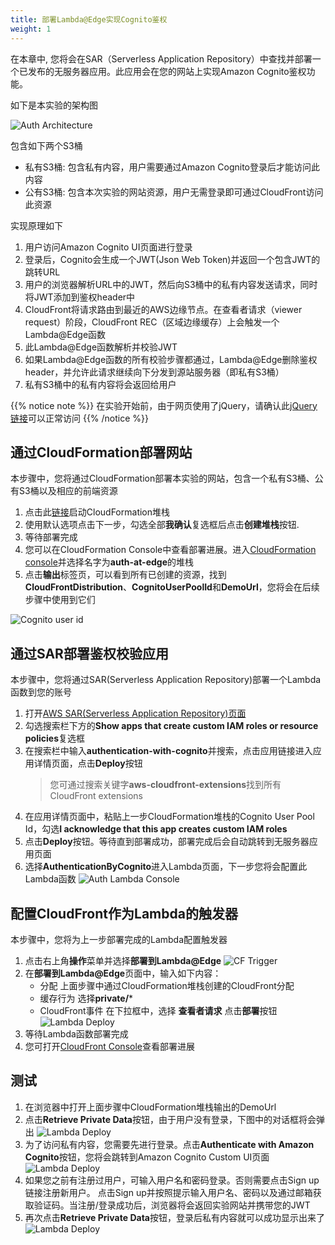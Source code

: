 ```yaml
---
title: 部署Lambda@Edge实现Cognito鉴权
weight: 1
---
```


在本章中, 您将会在SAR（Serverless Application Repository）中查找并部署一个已发布的无服务器应用。此应用会在您的网站上实现Amazon Cognito鉴权功能。

如下是本实验的架构图

![Auth Architecture](/images/auth-architecture.png)


包含如下两个S3桶
- 私有S3桶: 包含私有内容，用户需要通过Amazon Cognito登录后才能访问此内容
- 公有S3桶: 包含本次实验的网站资源，用户无需登录即可通过CloudFront访问此资源

实现原理如下

1. 用户访问Amazon Cognito UI页面进行登录
2. 登录后，Cognito会生成一个JWT(Json Web Token)并返回一个包含JWT的跳转URL
3. 用户的浏览器解析URL中的JWT，然后向S3桶中的私有内容发送请求，同时将JWT添加到鉴权header中
4. CloudFront将请求路由到最近的AWS边缘节点。在查看者请求（viewer request）阶段，CloudFront REC（区域边缘缓存）上会触发一个Lambda@Edge函数
5. 此Lambda@Edge函数解析并校验JWT
6. 如果Lambda@Edge函数的所有校验步骤都通过，Lambda@Edge删除鉴权header，并允许此请求继续向下分发到源站服务器（即私有S3桶）
7. 私有S3桶中的私有内容将会返回给用户

{{% notice note %}}
在实验开始前，由于网页使用了jQuery，请确认此[jQuery链接](https://code.jquery.com/jquery-3.2.1.min.js)可以正常访问
{{% /notice %}}
 

## 通过CloudFormation部署网站

本步骤中，您将通过CloudFormation部署本实验的网站，包含一个私有S3桶、公有S3桶以及相应的前端资源

1. 点击此[链接](https://console.aws.amazon.com/cloudformation/home?region=us-east-1#/stacks/new?stackName=auth-at-edge&templateURL=https://do-not-delete-cloudfront-ext-workshop.s3.amazonaws.com/edge-auth-workshop.template)启动CloudFormation堆栈
2. 使用默认选项点击下一步，勾选全部**我确认**复选框后点击**创建堆栈**按钮.
3. 等待部署完成
4. 您可以在CloudFormation Console中查看部署进展。进入[CloudFormation console](https://console.aws.amazon.com/cloudformation/home?region=us-east-1#)并选择名字为**auth-at-edge**的堆栈
5. 点击**输出**标签页，可以看到所有已创建的资源，找到**CloudFrontDistribution**、**CognitoUserPoolId**和**DemoUrl**，您将会在后续步骤中使用到它们

![Cognito user id](/images/cognito-user-id.png)

## 通过SAR部署鉴权校验应用

本步骤中，您将通过SAR(Serverless Application Repository)部署一个Lambda函数到您的账号

1. 打开[AWS SAR(Serverless Application Repository)页面](https://serverlessrepo.aws.amazon.com/applications)
2. 勾选搜索栏下方的**Show apps that create custom IAM roles or resource policies**复选框
3. 在搜索栏中输入**authentication-with-cognito**并搜索，点击应用链接进入应用详情页面，点击**Deploy**按钮
   > 您可通过搜索关键字**aws-cloudfront-extensions**找到所有CloudFront extensions
4. 在应用详情页面中，粘贴上一步CloudFormation堆栈的Cognito User Pool Id，勾选**I acknowledge that this app creates custom IAM roles**
5. 点击**Deploy**按钮。等待直到部署成功，部署完成后会自动跳转到无服务器应用页面
6. 选择**AuthenticationByCognito**进入Lambda页面，下一步您将会配置此Lambda函数
   ![Auth Lambda Console](/images/auth_lambda_page.png)

## 配置CloudFront作为Lambda的触发器

本步骤中，您将为上一步部署完成的Lambda配置触发器

1. 点击右上角**操作**菜单并选择**部署到Lambda@Edge**
   ![CF Trigger](/images/CF_trigger_2.png)
2. 在**部署到Lambda@Edge**页面中，输入如下内容：
   - 分配
     上面步骤中通过CloudFormation堆栈创建的CloudFront分配
   - 缓存行为
     选择**private/***
   - CloudFront事件
     在下拉框中，选择 **查看者请求**
   点击**部署**按钮
   ![Lambda Deploy](/images/deploy_para.png)
4. 等待Lambda函数部署完成
5. 您可打开[CloudFront Console](https://console.aws.amazon.com/cloudfront/)查看部署进展

## 测试

1. 在浏览器中打开上面步骤中CloudFormation堆栈输出的DemoUrl
2. 点击**Retrieve Private Data**按钮，由于用户没有登录，下图中的对话框将会弹出
   ![Lambda Deploy](/images/not_login.png)
3. 为了访问私有内容，您需要先进行登录。点击**Authenticate with Amazon Cognito**按钮，您将会跳转到Amazon Cognito Custom UI页面
   ![Lambda Deploy](/images/cognito_login_page.png)
4. 如果您之前有注册过用户，可输入用户名和密码登录。否则需要点击Sign up链接注册新用户。
   点击Sign up并按照提示输入用户名、密码以及通过邮箱获取验证码。当注册/登录成功后，浏览器将会返回实验网站并携带您的JWT
5. 再次点击**Retrieve Private Data**按钮，登录后私有内容就可以成功显示出来了
   ![Lambda Deploy](/images/login_success.png)


